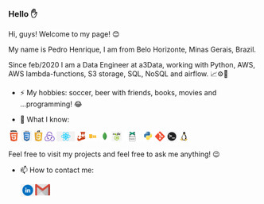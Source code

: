 ### Hello ✋

Hi, guys! Welcome to my page! :blush:

My name is Pedro Henrique, I am from Belo Horizonte, Minas Gerais, Brazil.

Since feb/2020 I am a Data Engineer at a3Data, working with Python, AWS, AWS lambda-functions, S3 storage, SQL, NoSQL and airflow. 📈⚙️🔗

- ⚡ My hobbies: soccer, beer with friends, books, movies and ...programming! :joy:

- 🔎 What I know:

<code><img height="22" src="https://raw.githubusercontent.com/PHTF92/PHTF92/master/images/html.png"></code>
<code><img height="22" src="https://raw.githubusercontent.com/PHTF92/PHTF92/master/images/css.jpeg"></code>
<code><img height="22" src="https://raw.githubusercontent.com/PHTF92/PHTF92/master/images/js.png"></code>
<code><img height="20" src="https://raw.githubusercontent.com/PHTF92/PHTF92/master/images/redux.png"></code>
<code><img height="20" src="https://raw.githubusercontent.com/PHTF92/PHTF92/master/images/react.png"></code>
<code><img height="20" src="https://raw.githubusercontent.com/PHTF92/PHTF92/master/images/jest.png"></code>
<code><img height="20" src="https://raw.githubusercontent.com/PHTF92/PHTF92/master/images/sql.png"></code>
<code><img height="20" src="https://raw.githubusercontent.com/PHTF92/PHTF92/master/images/mongo.jpeg"></code>
<code><img height="20" src="https://raw.githubusercontent.com/PHTF92/PHTF92/master/images/node.jpeg"></code>
<code><img height="20" src="https://raw.githubusercontent.com/PHTF92/PHTF92/master/images/pup.png"></code>
<code><img height="20" src="https://raw.githubusercontent.com/PHTF92/PHTF92/master/images/python.jpeg"></code>
<code><img height="20" src="https://raw.githubusercontent.com/PHTF92/PHTF92/master/images/git.png"></code>
<code><img height="20" src="https://raw.githubusercontent.com/PHTF92/PHTF92/master/images/terminal.png"></code>
<code><img height="20" src="https://raw.githubusercontent.com/PHTF92/PHTF92/master/images/linux.png"></code>

Feel free to visit my projects and feel free to ask me anything! :wink:

- 📫 How to contact me:

  <a href="https://www.linkedin.com/in/pedro-henrique-tofani-ferreira/">
    <img align="left" alt="PedroLinkedIn" width="30px" src="https://raw.githubusercontent.com/PHTF92/PHTF92/master/images/linkedIn.png" />
  </a>
  <a href="mailto:ph.tofani@gmail.com">
    <img align="left" alt="PedroGmail" width="30px" src="https://raw.githubusercontent.com/PHTF92/PHTF92/master/images/gmail.png" />
  </a>

